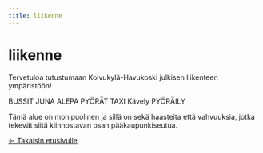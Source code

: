 ```yaml
---
title: liikenne
---
```


# liikenne

Tervetuloa tutustumaan Koivukylä-Havukoski julkisen liikenteen ympäristöön!

BUSSIT
JUNA
ALEPA PYÖRÄT
TAXI
Kävely
PYÖRÄILY

Tämä alue on monipuolinen ja sillä on sekä haasteita että vahvuuksia, jotka tekevät siitä kiinnostavan osan pääkaupunkiseutua.

[← Takaisin etusivulle](/)
